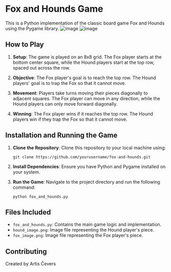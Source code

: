 # Fox and Hounds Game

This is a Python implementation of the classic board game Fox and Hounds using the Pygame library.
![image](https://github.com/NomadBBY/RTU_Artificial_Intelligence_1_Game_Task/assets/89861525/88d29eae-9032-42c1-a4c6-79d893452dec)
![image](https://github.com/NomadBBY/RTU_Artificial_Intelligence_1_Game_Task/assets/89861525/c5431086-318d-4086-a882-880b162fb624)

## How to Play

1. **Setup**: The game is played on an 8x8 grid. The Fox player starts at the bottom center square, while the Hound players start at the top row, spaced out across the row.
   
2. **Objective**: The Fox player's goal is to reach the top row. The Hound players' goal is to trap the Fox so that it cannot move.
   
3. **Movement**: Players take turns moving their pieces diagonally to adjacent squares. The Fox player can move in any direction, while the Hound players can only move forward diagonally.

4. **Winning**: The Fox player wins if it reaches the top row. The Hound players win if they trap the Fox so that it cannot move.

## Installation and Running the Game

1. **Clone the Repository**: Clone this repository to your local machine using:

    ```
    git clone https://github.com/yourusername/fox-and-hounds.git
    ```

2. **Install Dependencies**: Ensure you have Python and Pygame installed on your system.

3. **Run the Game**: Navigate to the project directory and run the following command:

    ```
    python fox_and_hounds.py
    ```

## Files Included

- `fox_and_hounds.py`: Contains the main game logic and implementation.
- `hound_image.png`: Image file representing the Hound player's piece.
- `fox_image.png`: Image file representing the Fox player's piece.

## Contributing

Created by Artis Čevers
